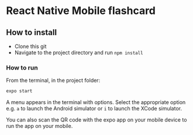 # React Native Mobile flashcard

## How to install

- Clone this git
- Navigate to the project directory and run `npm install`

### How to run

From the terminal, in the project folder:

```sh
expo start
```

A menu appears in the terminal with options. Select the appropriate option e.g. `a` to launch the Android simulator or `i` to launch the XCode simulator.

You can also scan the QR code with the expo app on your mobile device to run the app on your mobile.
